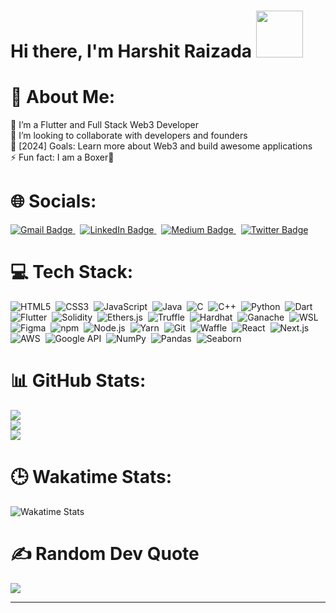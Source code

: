 

# Hi there, I'm Harshit Raizada  <img src="https://media.giphy.com/media/v1.Y2lkPTc5MGI3NjExdHg1dmsxaTdwcDR3MHR6d3ExdzRubHRscXZhaXhia3p1MTA1N2UzbyZlcD12MV9pbnRlcm5hbF9naWZfYnlfaWQmY3Q9cw/efaB8eipdYqiy2b3Kn/giphy.gif" width="75px"/>


# 💫 About Me:
🌱 I’m a Flutter and Full Stack Web3 Developer<br>
👯 I’m looking to collaborate with developers and founders<br>
🥅 [2024] Goals: Learn more about Web3 and build awesome applications<br>
⚡ Fun fact: I am a Boxer🥊 

# 🌐 Socials:
<div>
    <a href="mailto:raizadaharshit2004@gmail.com">
    <img src="https://img.shields.io/badge/Gmail-D14836?style=for-the-badge&logo=gmail&logoColor=white" alt="Gmail Badge"/>
  </a>
  &nbsp;
    <a href="https://linkedin.com/in/harshit-raizada-32b909231">
        <img src="https://img.shields.io/badge/LinkedIn-%230077B5.svg?style=for-the-badge&logo=linkedin&logoColor=white" alt="LinkedIn Badge"/>
    </a>
    &nbsp;
    <a href="https://medium.com/@raizadaharshit2004">
        <img src="https://img.shields.io/badge/Medium-%2312100E.svg?style=for-the-badge&logo=medium&logoColor=white" alt="Medium Badge"/>
    </a>
    &nbsp;
    <a href="https://twitter.com/HarshitRaizada">
        <img src="https://img.shields.io/badge/Twitter-%231DA1F2.svg?style=for-the-badge&logo=Twitter&logoColor=white" alt="Twitter Badge"/>
    </a>
</div>
 

# 💻 Tech Stack:
<div>
    <img src="https://img.shields.io/badge/HTML5-%23E34F26.svg?style=for-the-badge&logo=html5&logoColor=white" title="HTML5" alt="HTML5"/>&nbsp;
    <img src="https://img.shields.io/badge/CSS3-%231572B6.svg?style=for-the-badge&logo=css3&logoColor=white" title="CSS3" alt="CSS3"/>&nbsp;
    <img src="https://img.shields.io/badge/JavaScript-%23323330.svg?style=for-the-badge&logo=javascript&logoColor=%23F7DF1E" title="JavaScript" alt="JavaScript"/>&nbsp;
    <img src="https://img.shields.io/badge/Java-%23ED8B00.svg?style=for-the-badge&logo=java&logoColor=white" title="Java" alt="Java"/>&nbsp;
    <img src="https://img.shields.io/badge/C-%2300599C.svg?style=for-the-badge&logo=c&logoColor=white" title="C" alt="C"/>&nbsp;
    <img src="https://img.shields.io/badge/C++-%2300599C.svg?style=for-the-badge&logo=c%2B%2B&logoColor=white" title="C++" alt="C++"/>&nbsp;
    <img src="https://img.shields.io/badge/Python-3670A0?style=for-the-badge&logo=python&logoColor=ffdd54" title="Python" alt="Python"/>&nbsp;
    <img src="https://img.shields.io/badge/Dart-%230175C2.svg?style=for-the-badge&logo=dart&logoColor=white" title="Dart" alt="Dart"/>&nbsp;
    <img src="https://img.shields.io/badge/Flutter-%2302569B.svg?style=for-the-badge&logo=flutter&logoColor=white" title="Flutter" alt="Flutter"/>&nbsp;
    <img src="https://img.shields.io/badge/Solidity-%23363636.svg?style=for-the-badge&logo=solidity&logoColor=white" title="Solidity" alt="Solidity"/>&nbsp;
    <img src="https://img.shields.io/badge/Ethers.js-%234E8EE9.svg?style=for-the-badge&logo=ethereum&logoColor=white" title="Ethers.js" alt="Ethers.js"/>&nbsp;
    <img src="https://img.shields.io/badge/Truffle-%2341756B.svg?style=for-the-badge&logo=truffle&logoColor=white" title="Truffle" alt="Truffle"/>&nbsp;
    <img src="https://img.shields.io/badge/Hardhat-%23430098.svg?style=for-the-badge&logo=hardhat&logoColor=white" title="Hardhat" alt="Hardhat"/>&nbsp;
    <img src="https://img.shields.io/badge/Ganache-%231872C2.svg?style=for-the-badge&logo=truffle&logoColor=white" title="Ganache" alt="Ganache"/>&nbsp;
    <img src="https://img.shields.io/badge/WSL-%232C2D72.svg?style=for-the-badge&logo=windows&logoColor=white" title="WSL" alt="WSL"/>&nbsp;
    <img src="https://img.shields.io/badge/Figma-%23F24E1E.svg?style=for-the-badge&logo=figma&logoColor=white" title="Figma" alt="Figma"/>&nbsp;
    <img src="https://img.shields.io/badge/npm-%23000000.svg?style=for-the-badge&logo=npm&logoColor=white" title="npm" alt="npm"/>&nbsp;
    <img src="https://img.shields.io/badge/Node.js-6DA55F?style=for-the-badge&logo=node.js&logoColor=white" title="Node.js" alt="Node.js"/>&nbsp;
    <img src="https://img.shields.io/badge/Yarn-%232C8EBB.svg?style=for-the-badge&logo=yarn&logoColor=white" title="Yarn" alt="Yarn"/>&nbsp;
    <img src="https://img.shields.io/badge/Git-%23F05032.svg?style=for-the-badge&logo=git&logoColor=white" title="Git" alt="Git"/>&nbsp;
    <img src="https://img.shields.io/badge/Waffle-%23ff69b4.svg?style=for-the-badge&logo=waffle&logoColor=white" title="Waffle" alt="Waffle"/>&nbsp;
    <img src="https://img.shields.io/badge/React-%2361DAFB.svg?style=for-the-badge&logo=react&logoColor=white" title="React" alt="React"/>&nbsp;
    <img src="https://img.shields.io/badge/Next.js-%23000000.svg?style=for-the-badge&logo=next.js&logoColor=white" title="Next.js" alt="Next.js"/>&nbsp;
    <img src="https://img.shields.io/badge/AWS-%23232F3E.svg?style=for-the-badge&logo=amazon-aws&logoColor=white" title="AWS" alt="AWS"/>&nbsp;
    <img src="https://img.shields.io/badge/Google%20API-%234285F4.svg?style=for-the-badge&logo=google&logoColor=white" title="Google API" alt="Google API"/>&nbsp;
    <img src="https://img.shields.io/badge/NumPy-%23013243.svg?style=for-the-badge&logo=numpy&logoColor=white" title="NumPy" alt="NumPy"/>&nbsp;
    <img src="https://img.shields.io/badge/Pandas-%23150458.svg?style=for-the-badge&logo=pandas&logoColor=white" title="Pandas" alt="Pandas"/>&nbsp;
    <img src="https://img.shields.io/badge/Seaborn-%230A3D62.svg?style=for-the-badge&logo=seaborn&logoColor=white" title="Seaborn" alt="Seaborn"/>
</div>




# 📊 GitHub Stats:
![](https://github-readme-stats.vercel.app/api?username=dankgarlic1&theme=radical&hide_border=false&include_all_commits=false&count_private=false)<br/>
![](https://github-readme-streak-stats.herokuapp.com/?user=dankgarlic1&theme=radical&hide_border=false)<br/>
![](https://github-readme-stats.vercel.app/api/top-langs/?username=dankgarlic1&theme=radical&hide_border=false&include_all_commits=false&count_private=false&layout=compact)

# 🕒 Wakatime Stats:
![Wakatime Stats](https://wakatime.com/share/@harshit1/3bbc4d6b-6346-40a4-bf03-5b5bf6396fef.svg)


# ✍️ Random Dev Quote
![](https://quotes-github-readme.vercel.app/api?type=horizontal&theme=radical)

---


<!-- Proudly created with GPRM ( https://gprm.itsvg.in ) -->







<!-- Proudly created with GPRM ( https://gprm.itsvg.in ) -->


<!--
**dankgarlic1/dankgarlic1** is a ✨ _special_ ✨ repository because its `README.md` (this file) appears on your GitHub profile.
<a href="https://wakatime.com"><img src="https://wakatime.com/share/@harshit1/db4e684c-3749-4615-90d2-cc7063058ea5.png" /></a>
<a href="https://wakatime.com"><img src="https://wakatime.com/share/@harshit1/28961b44-93fd-40be-a4e9-0c5b3083654f.png" /></a>
<a href="https://wakatime.com"><img src="https://wakatime.com/share/@harshit1/0ac01149-495a-4fd1-ad8d-193238870bbc.png" /></a>
Here are some ideas to get you started:


- 🔭 I’m currently working on ...
- 🌱 I’m currently learning ...
- 👯 I’m looking to collaborate on ...
- 🤔 I’m looking for help with ...
- 💬 Ask me about ...
- 📫 How to reach me: ...
- 😄 Pronouns: ...
- ⚡ Fun fact: ...
-->
